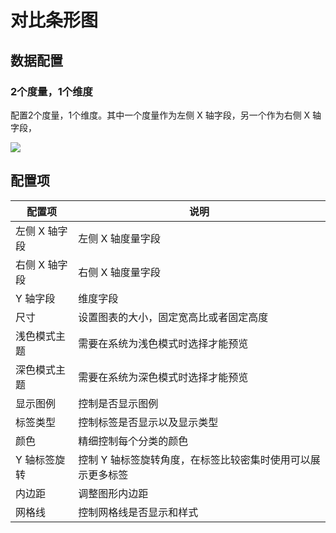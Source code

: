# 对比条形图

## 数据配置

### 2个度量，1个维度

配置2个度量，1个维度。其中一个度量作为左侧 X 轴字段，另一个作为右侧 X 轴字段，

![](https://static-docs.nocobase.com/202410091121686.png)

## 配置项

| 配置项        | 说明                                                        |
| ------------- | ----------------------------------------------------------- |
| 左侧 X 轴字段 | 左侧 X 轴度量字段                                           |
| 右侧 X 轴字段 | 右侧 X 轴度量字段                                           |
| Y 轴字段      | 维度字段                                                    |
| 尺寸          | 设置图表的大小，固定宽高比或者固定高度                      |
| 浅色模式主题  | 需要在系统为浅色模式时选择才能预览                          |
| 深色模式主题  | 需要在系统为深色模式时选择才能预览                          |
| 显示图例      | 控制是否显示图例                                            |
| 标签类型      | 控制标签是否显示以及显示类型                                |
| 颜色          | 精细控制每个分类的颜色                                      |
| Y 轴标签旋转  | 控制 Y 轴标签旋转角度，在标签比较密集时使用可以展示更多标签 |
| 内边距        | 调整图形内边距                                              |
| 网格线        | 控制网格线是否显示和样式                                    |
